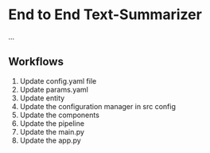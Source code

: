 # End to End Text-Summarizer


...

## Workflows

1. Update config.yaml file
2. Update params.yaml
3. Update entity
4. Update the configuration manager in src config
5. Update the components
6. Update the pipeline
7. Update the main.py
8. Update the app.py
